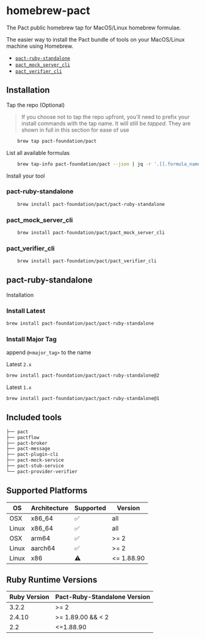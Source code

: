 # homebrew-pact

The Pact public homebrew tap for MacOS/Linux homebrew formulae.

The easier way to install the Pact bundle of tools on your MacOS/Linux machine using Homebrew.

- [`pact-ruby-standalone`](https://github.com/pact-foundation/pact-ruby-standalone)
- [`pact_mock_server_cli`](https://github.com/pact-foundation/pact-reference)
- [`pact_verifier_cli`](https://github.com/pact-foundation/pact-reference)
<!-- - [`pact-plugin-cli`](https://github.com/pact-foundation/pact-plugins) -->

## Installation

Tap the repo (Optional)

> If you choose not to tap the repo upfront, you'll need to prefix your install commands
> with the tap name. It will still be _tapped_. They are shown in full in this section 
> for ease of use

```sh
    brew tap pact-foundation/pact
```

List all available formulas

```sh
    brew tap-info pact-foundation/pact --json | jq -r '.[].formula_names|.[]' | sort -nr
```

Install your tool

### pact-ruby-standalone

```sh
    brew install pact-foundation/pact/pact-ruby-standalone
```

### pact_mock_server_cli

```sh
    brew install pact-foundation/pact/pact_mock_server_cli
```

### pact_verifier_cli

```sh
    brew install pact-foundation/pact/pact_verifier_cli
```


## pact-ruby-standalone

Installation

### Install Latest

```sh
brew install pact-foundation/pact/pact-ruby-standalone
```

### Install Major Tag

append `@<major_tag>` to the name

Latest `2.x`

```sh
brew install pact-foundation/pact/pact-ruby-standalone@2
```

Latest `1.x`

```sh
brew install pact-foundation/pact/pact-ruby-standalone@1
```

## Included tools

```lisp
├── pact
├── pactflow
├── pact-broker
├── pact-message
├── pact-plugin-cli
├── pact-mock-service
├── pact-stub-service
└── pact-provider-verifier
```

## Supported Platforms

| OS          | Architecture  | Supported  | Version    |
| -------     | ------------  | ---------  | ---------- |
| OSX         |     x86_64    |     ✅     |    all     |
| Linux       |     x86_64    |     ✅     |    all     |
| OSX         |     arm64     |     ✅     |   >= 2     |
| Linux       |    aarch64    |     ✅     |   >= 2     |
| Linux       |      x86      |     ⚠️      | <= 1.88.90 |

## Ruby Runtime Versions

| Ruby Version  | Pact-Ruby-Standalone Version  |
| ------------- | --------------------------    |
|    3.2.2      |           >= 2                |
|    2.4.10     |       >= 1.89.00 && < 2       |
|    2.2        |          <=1.88.90            |
